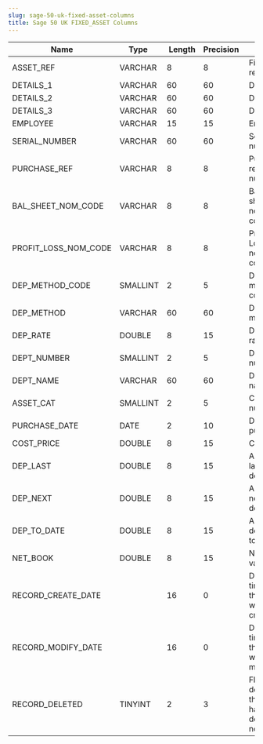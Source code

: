 ```yaml
---
slug: sage-50-uk-fixed-asset-columns
title: Sage 50 UK FIXED_ASSET Columns
---
```

| Name | Type  |  Length | Precision  |  Notes  | Example |
| --- | --- | --- | --- | --- | --- |
| ASSET_REF | VARCHAR | 8 | 8 | Fixed asset reference | K562FTF |
| DETAILS_1 | VARCHAR | 60 | 60 | Details 1 | BMW 316Si |
| DETAILS_2 | VARCHAR | 60 | 60 | Details 2 |  |
| DETAILS_3 | VARCHAR | 60 | 60 | Details 3 |  |
| EMPLOYEE | VARCHAR | 15 | 15 | Employee | Garage |
| SERIAL_NUMBER | VARCHAR | 60 | 60 | Serial number | K562FTF |
| PURCHASE_REF | VARCHAR | 8 | 8 | Purchase reference number | QUA001 |
| BAL_SHEET_NOM_CODE | VARCHAR | 8 | 8 | Balance sheet nominal code | 0051 |
| PROFIT_LOSS_NOM_CODE | VARCHAR | 8 | 8 | Profit and Loss nominal code | 8003 |
| DEP_METHOD_CODE | SMALLINT | 2 | 5 | Depreciation method code (1-3) | 1 |
| DEP_METHOD | VARCHAR | 60 | 60 | Depreciation method | Straight |
| DEP_RATE | DOUBLE | 8 | 15 | Depreciation rate | 8 |
| DEPT_NUMBER | SMALLINT | 2 | 5 | Department number | 5 |
| DEPT_NAME | VARCHAR | 60 | 60 | Department name | Marketing |
| ASSET_CAT | SMALLINT | 2 | 5 | Category number | 1 |
| PURCHASE_DATE | DATE | 2 | 10 | Date of purchase | 01/01/2002 00:00:00 |
| COST_PRICE | DOUBLE | 8 | 15 | Cost price | 16500 |
| DEP_LAST | DOUBLE | 8 | 15 | Amount of last depreciation | 110 |
| DEP_NEXT | DOUBLE | 8 | 15 | Amount of next depreciation | 110 |
| DEP_TO_DATE | DOUBLE | 8 | 15 | Amount depreciated to date | 1210 |
| NET_BOOK | DOUBLE | 8 | 15 | Net book value | 15290 |
| RECORD_CREATE_DATE |  | 16 | 0 | Date and time when the record was created. | 27/04/2010 17:16:57 |
| RECORD_MODIFY_DATE |  | 16 | 0 | Date and time when the record was modified. | 04/08/2017 14:18:52 |
| RECORD_DELETED | TINYINT | 2 | 3 | Flag denoting if the record has been deleted or not. | 0 |
